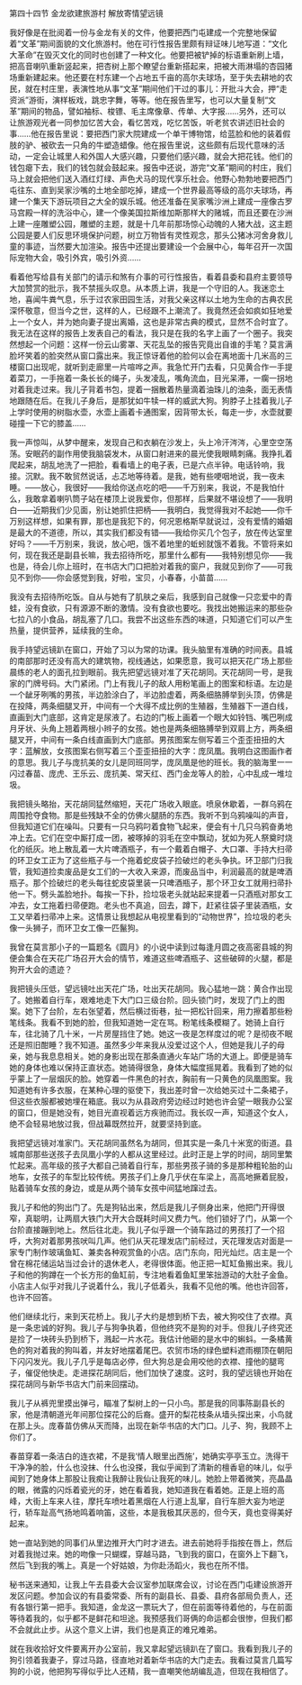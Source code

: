 第四十四节 金龙欲建旅游村 解放寄情望远镜

我好像是在批阅着一份与金龙有关的文件，他要把西门屯建成一个完整地保留着“文革”期间面貌的文化旅游村。他在可行性报告里颇有辩证味儿地写道：“文化大革命”在毁灭文化的同时也创建了一种文化。他要把被铲掉的标语重新刷上墙，把高音喇叭重新竖起来，把杏树上那个瞭望台重新搭起来，把被大雨淋塌的杏园猪场重新建起来。他还要在村东建一个占地五千亩的高尔夫球场，至于失去耕地的农民，就在村庄里，表演性地从事“文革”期间他们干过的事儿：开批斗大会，押“走资派”游街，演样板戏，跳忠字舞，等等。他在报告里写，也可以大量复制“文革”期间的物品，譬如袖标、梭镖、毛主席像章、传单、大字报……另外，还可以让旅游观光者一同参加忆苦大会，看忆苦戏，吃忆苦饭，听老贫农讲述旧社会的事……他在报告里说：要把西门家大院建成一个单干博物馆，给蓝脸和他的装着假肢的驴、被砍去一只角的牛塑造蜡像。他在报告里说，这些颇有后现代意味的活动，一定会让城里人和外国人大感兴趣，只要他们感兴趣，就会大把花钱。他们的钱包瘪下去，我们的钱包就会鼓起来。报告中还说，游完“文革”期间的村庄，我们马上就会把他们送入酒红灯绿、声色犬马的现代享乐社会。他野心勃勃地要把西门屯往东、直到吴家沙嘴的土地全部吃掉，建成一个世界最高等级的高尔夫球场，再建一个集天下游玩项目之大全的娱乐城。他还准备在吴家嘴沙洲上建成一座像古罗马宫殿一样的洗浴中心，建一个像美国拉斯维加斯那样大的赌城，而且还要在沙洲上建一座雕塑公园，雕塑的主题，就是十几年前那场惊心动魄的人猪大战，这主题公园是要人们反思环境保护问题，树立万物皆有灵性观念，那头公猪冰河舍身救儿童的事迹，当然要大加渲染。报告中还提出要建设一个会展中心，每年召开一次国际宠物大会，吸引外宾，吸引外资……

看着他写给县有关部门的请示和煞有介事的可行性报告，看着县委和县府主要领导大加赞赏的批示，我不禁摇头叹息。从本质上讲，我是一个守旧的人。我迷恋土地，喜闻牛粪气息，乐于过农家田园生活，对我父亲这样以土地为生命的古典农民深怀敬意，但当今之世，这样的人，已经跟不上潮流了。我竟然还会如疯如狂地爱上一个女人，并为她向妻子提出离婚，这也是非常古典的模式，显然不合时宜了。我无法在这样的报告上发表自己的看法，我只是在我的名字上画了一个圈子。我突然想起一个问题：这样一份云山雾罩、天花乱坠的报告究竟出自谁的手笔？莫言满脸坏笑着的脸突然从窗口露出来。我正惊讶着他的脸何以会在离地面十几米高的三楼窗口出现呢，就听到走廊里一片喧哗之声。我急忙开门去看，只见黄合作一手提着菜刀，一手拖着一条长长的绳子，头发凌乱，嘴角流血，目光呆滞，一瘸一拐地对着我走过来。我儿子背着书包，提着一捆散着热量滴着油珠儿的油条，面无表情地跟随在后。在我儿子身后，是那犹如牛犊一样的威武大狗。狗脖子上挂着我儿子上学时使用的树脂水壶，水壶上画着卡通图案，因背带太长，每走一步，水壶就要碰撞一下它的膝盖……

我一声惊叫，从梦中醒来，发现自己和衣躺在沙发上，头上冷汗涔涔，心里空空荡荡。安眠药的副作用使我脑袋发木，从窗口射进来的晨光使我眼睛刺痛。我挣扎着爬起来，胡乱地洗了一把脸，看看墙上的电子表，已是六点半钟。电话铃响，我接。沉默。我不敢贸然说话，忐忑地等待着。是我，她有些哽咽地说，我一夜未睡。——放心，我很好——我给你送点吃的吧——千万别来，我说，不是我怕什么，我敢拿着喇叭筒子站在楼顶上说我爱你，但那样，后果就不堪设想了——我明白——近期我们少见面，别让她抓住把柄——我明白，我觉得我对不起她——你千万别这样想，如果有罪，那也是我犯下的，何况恩格斯早就说过，没有爱情的婚姻是最大的不道德，所以，其实我们都没有错——我给你买几个包子，放在传达室里好吗？——千万别来，我说，放心吧，饿不着地里的蚯蚓就饿不着我。不管将来如何，现在我还是副县长嘛，我去招待所吃，那里什么都有——我特别想见你——我也是，待会儿你上班时，在书店大门口把脸对着我的窗户，我就见到你了——可我见不到你——你会感觉到我，好啦，宝贝，小春春，小苗苗……

我没有去招待所吃饭。自从与她有了肌肤之亲后，我感到自己就像一只恋爱中的青蛙，没有食欲，只有源源不断的激情。没有食欲也要吃。我找出她搬运来的那些杂七拉八的小食品，胡乱塞了几口。我尝不出这些东西的味道，只知道它们可以产生热量，提供营养，延续我的生命。

我手持望远镜趴在窗口，开始了习以为常的功课。我头脑里有准确的时间表。县城的南部那时还没有高大的建筑物，视线通达，如果愿意，我可以把天花广场上那些晨练的老人的面孔拉到眼前。我先把望远镜对准了天花胡同。天花胡同一号，是我家的门牌号码。大门紧闭。门上有我儿子的敌人用粉笔画上的图案和标语。左边是一个龇牙咧嘴的男孩，半边脸涂白了，半边脸虚着，两条细胳膊举到头顶，仿佛是在投降，两条细腿叉开，中间有一个大得不成比例的生殖器，生殖器下一道白线，直画到大门底部，这肯定是尿液了。右边的门板上画着一个眼大如铃铛、嘴巴咧成月牙状、头角上翘着两根小辫子的女孩。她也是两条细胳膊举到双肩上方，两条细腿叉开，中间有一条白线直画到大门底部。男孩图案左侧写着三个歪歪扭扭的大字：蓝解放，女孩图案右侧写着三个歪歪扭扭的大字：庞凤凰。我明白这图画作者的意思。我儿子与庞抗美的女儿是同班同学，庞凤凰是他的班长。我的脑海里一一闪过春苗、庞虎、王乐云、庞抗美、常天红、西门金龙等人的脸，心中乱成一堆垃圾。

我把镜头略抬，天花胡同猛然缩短，天花广场收入眼底。喷泉休歇着，一群乌鸦在周围抢夺食物。那是些残缺不全的仿佛火腿肠的东西。我听不到乌鸦噪叫的声音，但我知道它们在噪叫。只要有一只乌鸦叼着食物飞起来，便会有十几只乌鸦奋勇地冲上去。它们在空中厮打成一团，被啄掉的羽毛在空中飘动，犹如为死人祭奠时烧化的纸灰。地上散乱着一大片啤酒瓶子，有一个戴着白帽子、大口罩、手持大扫帚的环卫女工正为了这些瓶子与一个拖着蛇皮袋子捡破烂的老头争执。环卫部门归我管，我知道捡卖废品是女工们的一大收入来源，而废品当中，利润最高的就是啤酒瓶子。那个捡破烂的老头每往蛇皮袋里装一只啤酒瓶子，那个环卫女工就用扫帚扑他一下。劈头盖脸地扑。每挨一下扑，捡垃圾老头就站起来提着一只酒瓶对那女工冲去，女工拖着扫帚便跑。老头也不真追，回去，蹲下，赶紧往袋子里装酒瓶，女工又举着扫帚冲上来。这情景让我想起从电视里看到的“动物世界”，捡垃圾的老头像一头狮子，而环卫女工像一匹鬣狗。

我曾在莫言那小子的一篇题名《圆月》的小说中读到过每逢月圆之夜高密县城的狗便会集合在天花广场召开大会的情节，难道这些啤酒瓶子、这些破碎的火腿，都是狗开大会的遗迹？

我把镜头压低，望远镜吐出天花广场，吐出天花胡同。我心猛地一跳：黄合作出现了。她搬着自行车，艰难地走下大门口三级台阶。回头锁门时，发现了门上的图案。她下了台阶，左右张望着，然后横过街巷，扯一把松针回来，用力擦着那些粉笔线条。我看不到她的脸，但我知道她一定在骂。粉笔线条模糊了。她骑上自行车，往北骑了几十米，一片房屋挡住了她。她这一夜是怎样度过的呢？是彻夜不眠还是照旧酣睡？我不知道。虽然多少年来我从没爱过这个人，但她是我儿子的母亲，她与我息息相关。她的身影出现在那条直通火车站广场的大道上。即便是骑车她的身体也难以保持正直状态。她骑得很急，身体大幅度摇晃着。我看到了她的似乎蒙上了一层烟灰的脸。她穿着一件黑色的衬衣，胸前有一只黄色的凤凰图案。我知道她有许多衣服，在某种心理的驱使下，我出差时曾一次给她买过十二条裙子，但这些衣服都被她埋在箱底。我以为从县政府旁边经过时她也许会望一眼我办公室的窗口，但是她没有，她目光直视着远方疾驰而过。我长叹一声，知道这个女人，绝不会轻易地放过我，但战幕既然拉开，就要坚持到底。

我把望远镜对准家门。天花胡同虽然名为胡同，但其实是一条几十米宽的街道。县城南部那些送孩子去凤凰小学的人都从这里经过。此时正是上学的时间，胡同里繁忙起来。高年级的孩子大都自己骑着自行车，那些男孩子骑的多是那种粗轮胎的山地车，女孩子的车型比较传统。男孩子们上身几乎伏在车梁上，高高地撅着屁股，贴着骑车女孩的身边，或是从两个骑车女孩中间猛地蹿过去。

我儿子和他的狗出门了。先是狗钻出来，然后是我儿子侧身出来，他把门开得很窄，真聪明，让两扇大铁门大开大合既耗时间又费力气。他们锁好了门，从第一个台阶直接蹦到地上。然后往北走。我儿子似乎跟一个骑车路过的男孩打了一个招呼，大狗对着那男孩吠叫几声。他们从天花理发店门前经过，天花理发店对面是一家专门制作玻璃鱼缸、兼卖各种观赏鱼的小店。店门东向，阳光灿烂。店主是一个曾在棉花储运站当过会计的退休老人，老得很体面。他正把一缸缸鱼搬出来。我儿子和他的狗蹲在一个长方形的鱼缸前，专注地看着鱼缸里笨拙游动的大肚子金鱼。小店主人似乎对我儿子说着什么，我儿子低着头，我看不见他的嘴。他也许回答，也许不回答。

他们继续北行，来到天花桥上。我儿子大约是想到桥下去，被大狗咬住了衣襟。真是一条忠诚的好狗。我儿子与狗争执着，但他终究不是狗的对手。但我儿子终究还是捡了一块砖头扔到桥下，溅起一片水花。我估计他砸的是水中的蝌蚪。一条橘黄色的狗对着我的狗叫着，并友好地摆着尾巴。农贸市场的绿色塑料遮雨棚顶在朝阳下闪闪发光。我儿子几乎是每店必停，但大狗总是会用咬他的衣襟、撞他的腿弯子，催促他快走。走进探花胡同后，他们加快了速度。这时，我的望远镜也开始在探花胡同与新华书店大门前来回摆动。

我儿子从裤兜里摸出弹弓，瞄准了梨树上的一只小鸟。那是我的同事陈副县长的家，他是清朝道光年间那位探花公的后裔。盛开的梨花枝条从墙头探出来，小鸟就在那上头。庞春苗仿佛从天而降，出现在新华书店的大门口。儿子、狗，我顾不上你们了。

春苗穿着一条洁白的连衣裙，不是我‘情人眼里出西施’，她确实亭亭玉立。洗得干干净净的脸，什么也没抹、什么也没搽，我似乎闻到了清新的檀香皂的味儿，似乎闻到了她身体上那股让我痴让我醉让我仙让我死的味儿。她脸上带着微笑，亮晶晶的眼，微露的闪烁着瓷光的牙，她在看着我，她知道我在看着她。正是上班的高峰，大街上车来人往，摩托车喷吐着黑烟在人行道上乱窜，自行车胆大妄为地逆行，轿车趾高气扬地鸣着响笛，这些，本是我极其厌恶的，但今天，竟也变得美好起来。

她一直站到她的同事们从里边推开大门时才进去。进去前她将手指按在唇上，然后对着我抛过来。她的吻像一只蝴蝶，穿越马路，飞到我的窗口，在窗外上下翻飞，然后飞到我的嘴上。真是一个好姑娘，为你赴汤蹈火，我也在所不惜。

秘书送来通知，让我上午去县委大会议室参加联席会议，讨论在西门屯建设旅游开发区问题。参加会议的有县委常委、所有的副县长、县委、县府各部局负责人，还有各银行第一把手。我知道，金龙这一票玩大了，但在前面等待着他的，与在前面等待着我的，似乎都不是鲜花和坦途。我预感我们哥俩的命运都会很惨，但我们都不会就此止步。从这个意义上讲，我们也是真正的难兄难弟。

就在我收拾好文件要离开办公室前，我又拿起望远镜趴在了窗口。我看到我儿子的狗引领着我妻子，穿过马路，径直地对着新华书店的大门走去。我看过莫言几篇写狗的小说，他把狗写得似乎比人还精，我一直嘲笑他胡编乱造，但现在我相信了。